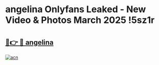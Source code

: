 # angelina Onlyfans Leaked - New Video & Photos March 2025 !5sz1r

# <h2><a href="https://x5a8uv.iuczelnia.edu.pl?title=angelina&ref=5sz1r">🔗👉 🔴 angelina</a></h2>

[![acn](https://github.com/user-attachments/assets/0f9c940e-d8b0-45ae-aac7-cd30a18b3e1c)](https://x5a8uv.iuczelnia.edu.pl?title=angelina&ref=5sz1r)

